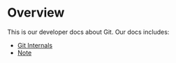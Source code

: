 # Overview
This is our developer docs about Git. Our docs includes:

- [Git Internals](git/internals.md)
- [Note](git/note.md)